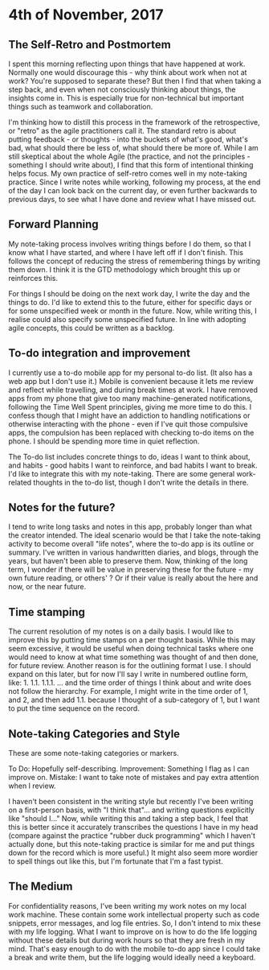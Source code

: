 4th of November, 2017
=====================

The Self-Retro and Postmortem
-----------------------------
I spent this morning reflecting upon things that have happened at work.
Normally one would discourage this - why think about work when not at work?
You're supposed to separate these? 
But then I find that when taking a step back, and even when not consciously
thinking about things, the insights come in.
This is especially true for non-technical but important things such as 
teamwork and collaboration.

I'm thinking how to distill this process in the framework of the retrospective,
or "retro" as the agile practitioners call it. 
The standard retro is about putting feedback - or thoughts - into the buckets
of what's good, what's bad, what should there be less of, what should there
be more of. 
While I am still skeptical about the whole Agile (the practice, and not the
principles - something I should write about), I find that this form of 
intentional thinking helps focus.
My own practice of self-retro comes well in my note-taking practice.
Since I write notes while working, following my process, at the end of the day
I can look back on the current day, or even further backwards to previous
days, to see what I have done and review what I have missed out.

Forward Planning
----------------
My note-taking process involves writing things before I do them, so that I
know what I have started, and where I have left off if I don't finish.
This follows the concept of reducing the stress of remembering things by
writing them down. I think it is the GTD methodology which brought this up
or reinforces this.

For things I should be doing on the next work day, I write the day and the 
things to do. I'd like to extend this to the future, either for specific
days or for some unspecified week or month in the future. 
Now, while writing this, I realise could also specify some unspecified future.
In line with adopting agile concepts, this could be written as a backlog.

To-do integration and improvement
---------------------------------
I currently use a to-do mobile app for my personal to-do list. 
(It also has a web app but I don't use it.) Mobile is convenient because
it lets me review and reflect while travelling, and during break times at work.
I have removed apps from my phone that give too many machine-generated
notifications, following the Time Well Spent principles, giving me more time
to do this.
I confess though that I might have an addiction to handling notifications or
otherwise interacting with the phone - even if I've quit those compulsive apps,
the compulsion has been replaced with checking to-do items on the phone.
I should be spending more time in quiet reflection.

The To-do list includes concrete things to do, ideas I want to think about, 
and habits -
good habits I want to reinforce, and bad habits I want to break.
I'd like to integrate this with my note-taking.
There are some general work-related thoughts in the to-do list, though I
don't write the details in there.

Notes for the future?
---------------------
I tend to write long tasks and notes in this app, 
probably longer than what the creator intended. 
The ideal scenario would be that I take the note-taking activity to become
overall "life notes", where the to-do app is its outline or summary.
I've written in various handwritten diaries, and blogs, through the years,
but haven't been able to preserve them. 
Now, thinking of the long term, I wonder if there will be value in 
preserving these for the future - my own future reading, or others' ? 
Or if their value is really about the here and now, or the near future.

Time stamping
-------------
The current resolution of my notes is on a daily basis. 
I would like to improve this by putting time stamps on a per thought basis.
While this may seem excessive, it would be useful when doing technical
tasks where one would need to know at what time something was thought of
and then done, for future review. 
Another reason is for the outlining format I use. 
I should expand on this later, but for now I'll say I write in 
numbered outline form, like: 1. 1.1. 1.1.1. ... and the time order of things
I think about and write does not follow the hierarchy. 
For example, I might write in the time order of 1, and 2, and then add 1.1.
because I thought of a sub-category of 1, but I want to put the time sequence
on the record.

Note-taking Categories and Style
--------------------------------
These are some note-taking categories or markers.

To Do: Hopefully self-describing.
Improvement: Something I flag as I can improve on.
Mistake: I want to take note of mistakes and pay extra attention when I review.

I haven't been consistent in the writing style but recently I've been writing
on a first-person basis, with "I think that"... and writing questions 
explicitly like "should I..."
Now, while writing this and taking a step back, 
I feel that this is better since it accurately transcribes the questions
I have in my head (compare against the practice "rubber duck programming"
which I haven't actually done, but this note-taking practice is similar for me
and put things down for the record which is more useful.)
It might also seem more wordier to spell things out like this, 
but I'm fortunate that I'm a fast typist.

The Medium
----------
For confidentiality reasons, I've been writing my work notes on my local
work machine. 
These contain some work intellectual property such as code snippets, error
messages, and log file entries.
So, I don't intend to mix these with my life logging.
What I want to improve on is how to do the life logging without these
details but during work hours so that they are fresh in my mind.
That's easy enough to do with the mobile to-do app since I could take a break
and write them, but the life logging would ideally need a keyboard.


